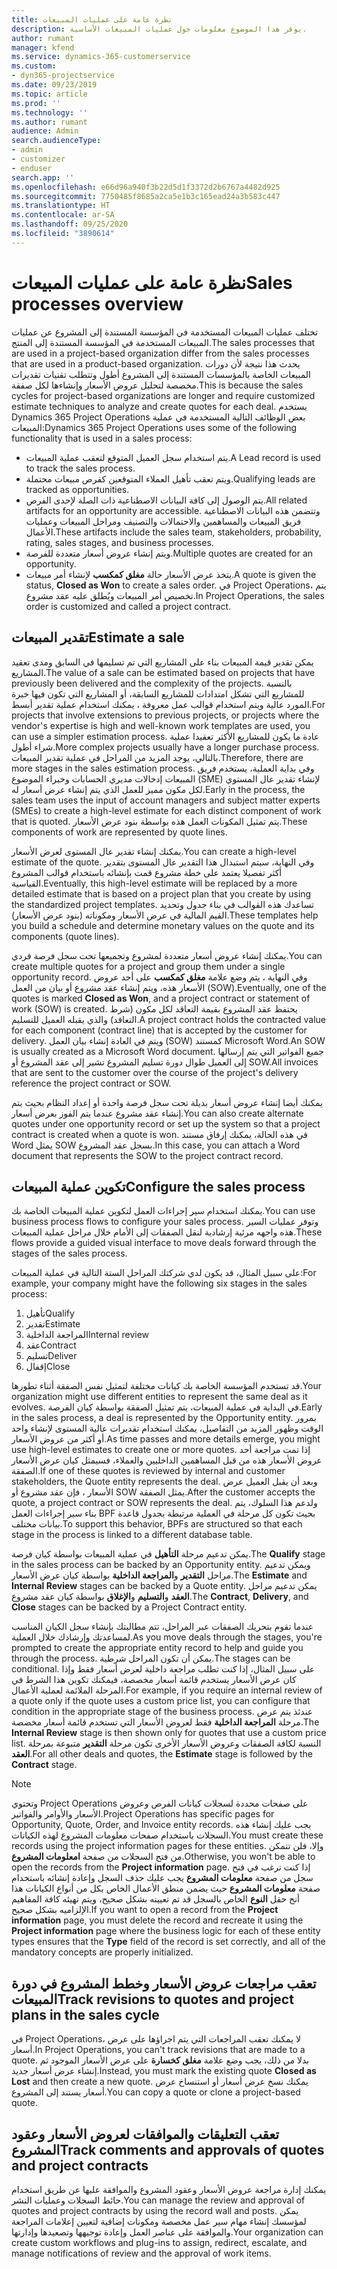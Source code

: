 ```yaml
---
title: نظرة عامة على عمليات المبيعات
description: يوفر هذا الموضوع معلومات حول عمليات المبيعات الأساسية.
author: rumant
manager: kfend
ms.service: dynamics-365-customerservice
ms.custom:
- dyn365-projectservice
ms.date: 09/23/2019
ms.topic: article
ms.prod: ''
ms.technology: ''
ms.author: rumant
audience: Admin
search.audienceType:
- admin
- customizer
- enduser
search.app: ''
ms.openlocfilehash: e66d96a940f3b22d5d1f3372d2b6767a4482d925
ms.sourcegitcommit: 7750485f8685a2ca5e1b3c165ead24a3b583c447
ms.translationtype: HT
ms.contentlocale: ar-SA
ms.lasthandoff: 09/25/2020
ms.locfileid: "3890614"
---
```

# <a name="sales-processes-overview"></a><span data-ttu-id="489bc-103">نظرة عامة على عمليات المبيعات</span><span class="sxs-lookup"><span data-stu-id="489bc-103">Sales processes overview</span></span>

<span data-ttu-id="489bc-104">تختلف عمليات المبيعات المستخدمة في المؤسسة المستندة إلى المشروع عن عمليات المبيعات المستخدمة في المؤسسة المستندة إلى المنتج.</span><span class="sxs-lookup"><span data-stu-id="489bc-104">The sales processes that are used in a project-based organization differ from the sales processes that are used in a product-based organization.</span></span> <span data-ttu-id="489bc-105">يحدث هذا نتيجة لأن دورات المبيعات الخاصة بالمؤسسات المستندة إلى المشروع أطول وتتطلب تقنيات تقديرات مخصصة لتحليل عروض الأسعار وإنشاءها لكل صفقة.</span><span class="sxs-lookup"><span data-stu-id="489bc-105">This is because the sales cycles for project-based organizations are longer and require customized estimate techniques to analyze and create quotes for each deal.</span></span> <span data-ttu-id="489bc-106">يستخدم Dynamics 365 Project Operations بعض الوظائف التالية المستخدمة في عملية المبيعات:</span><span class="sxs-lookup"><span data-stu-id="489bc-106">Dynamics 365 Project Operations uses some of the following functionality that is used in a sales process:</span></span>

- <span data-ttu-id="489bc-107">يتم استخدام سجل العميل المتوقع لتعقب عملية المبيعات.</span><span class="sxs-lookup"><span data-stu-id="489bc-107">A Lead record is used to track the sales process.</span></span>
- <span data-ttu-id="489bc-108">ويتم تعقب تأهيل العملاء المتوقعين كفرص مبيعات محتملة.</span><span class="sxs-lookup"><span data-stu-id="489bc-108">Qualifying leads are tracked as opportunities.</span></span>
- <span data-ttu-id="489bc-109">يتم الوصول إلى كافة البيانات الاصطناعية ذات الصلة لإحدى الفرص.</span><span class="sxs-lookup"><span data-stu-id="489bc-109">All related artifacts for an opportunity are accessible.</span></span> <span data-ttu-id="489bc-110">وتتضمن هذه البيانات الاصطناعية فريق المبيعات والمساهمين والاحتمالات والتصنيف ومراحل المبيعات وعمليات الأعمال.</span><span class="sxs-lookup"><span data-stu-id="489bc-110">These artifacts include the sales team, stakeholders, probability, rating, sales stages, and business processes.</span></span>
- <span data-ttu-id="489bc-111">ويتم إنشاء عروض أسعار متعددة للفرصة.</span><span class="sxs-lookup"><span data-stu-id="489bc-111">Multiple quotes are created for an opportunity.</span></span>
- <span data-ttu-id="489bc-112">يتخذ عرض الأسعار حالة **مغلق كمكسب** لإنشاء أمر مبيعات.</span><span class="sxs-lookup"><span data-stu-id="489bc-112">A quote is given the status, **Closed as Won** to create a sales order.</span></span> <span data-ttu-id="489bc-113">في Project Operations، يتم تخصيص أمر المبيعات ويُطلق عليه عقد مشروع.</span><span class="sxs-lookup"><span data-stu-id="489bc-113">In Project Operations, the sales order is customized and called a project contract.</span></span>

## <a name="estimate-a-sale"></a><span data-ttu-id="489bc-114">تقدير المبيعات</span><span class="sxs-lookup"><span data-stu-id="489bc-114">Estimate a sale</span></span>
<span data-ttu-id="489bc-115">يمكن تقدير قيمة المبيعات بناء على المشاريع التي تم تسليمها في السابق ومدى تعقيد المشاريع.</span><span class="sxs-lookup"><span data-stu-id="489bc-115">The value of a sale can be estimated based on projects that have previously been delivered and the complexity of the projects.</span></span> <span data-ttu-id="489bc-116">بالنسبة للمشاريع التي تشكل امتدادات للمشاريع السابقة، أو المشاريع التي تكون فيها خبرة المورد عالية ويتم استخدام قوالب عمل معروفة ، يمكنك استخدام عملية تقدير أبسط.</span><span class="sxs-lookup"><span data-stu-id="489bc-116">For projects that involve extensions to previous projects, or projects where the vendor's expertise is high and well-known work templates are used, you can use a simpler estimation process.</span></span> <span data-ttu-id="489bc-117">عادة ما يكون للمشاريع الأكثر تعقيدا عملية شراء أطول.</span><span class="sxs-lookup"><span data-stu-id="489bc-117">More complex projects usually have a longer purchase process.</span></span> <span data-ttu-id="489bc-118">بالتالي، يوجد المزيد من المراحل في عملية تقدير المبيعات.</span><span class="sxs-lookup"><span data-stu-id="489bc-118">Therefore, there are more stages in the sales estimation process.</span></span> <span data-ttu-id="489bc-119">وفي بداية العملية، يستخدم فريق المبيعات إدخالات مديري الحسابات وخبراء الموضوع (SME) لإنشاء تقدير عال المستوي لكل مكون مميز للعمل الذي يتم إنشاء عرض أسعار له.</span><span class="sxs-lookup"><span data-stu-id="489bc-119">Early in the process, the sales team uses the input of account managers and subject matter experts (SMEs) to create a high-level estimate for each distinct component of work that is quoted.</span></span> <span data-ttu-id="489bc-120">يتم تمثيل المكونات العمل هذه بواسطة بنود عرض الأسعار.</span><span class="sxs-lookup"><span data-stu-id="489bc-120">These components of work are represented by quote lines.</span></span> 

<span data-ttu-id="489bc-121">يمكنك إنشاء تقدير عال المستوى لعرض الأسعار.</span><span class="sxs-lookup"><span data-stu-id="489bc-121">You can create a high-level estimate of the quote.</span></span> <span data-ttu-id="489bc-122">وفي النهاية، سيتم استبدال هذا التقدير عال المستوى بتقدير أكثر تفصيلا يعتمد على خطة مشروع قمت بإنشائه باستخدام قوالب المشروع القياسية.</span><span class="sxs-lookup"><span data-stu-id="489bc-122">Eventually, this high-level estimate will be replaced by a more detailed estimate that is based on a project plan that you create by using the standardized project templates.</span></span> <span data-ttu-id="489bc-123">تساعدك هذه القوالب في بناء جدول وتحديد القيم المالية في عرض الأسعار ومكوناته (بنود عرض الأسعار).</span><span class="sxs-lookup"><span data-stu-id="489bc-123">These templates help you build a schedule and determine monetary values on the quote and its components (quote lines).</span></span> 

<span data-ttu-id="489bc-124">يمكنك إنشاء عروض أسعار متعددة لمشروع وتجميعها تحت سجل فرصة فردي.</span><span class="sxs-lookup"><span data-stu-id="489bc-124">You can create multiple quotes for a project and group them under a single opportunity record.</span></span> <span data-ttu-id="489bc-125">وفي النهاية ، يتم وضع علامة **مغلق كمكسب** على أحد عروض الأسعار هذه، ويتم إنشاء عقد مشروع أو بيان من العمل (SOW).</span><span class="sxs-lookup"><span data-stu-id="489bc-125">Eventually, one of the quotes is marked **Closed as Won**, and a project contract or statement of work (SOW) is created.</span></span> <span data-ttu-id="489bc-126">يحتفظ عقد المشروع بقيمة التعاقد لكل مكون (شرط التعاقد) والذي يقبله العميل للتسليم.</span><span class="sxs-lookup"><span data-stu-id="489bc-126">A project contract holds the contracted value for each component (contract line) that is accepted by the customer for delivery.</span></span> <span data-ttu-id="489bc-127">ويتم في العادة إنشاء بيان العمل (SOW) كمستند Microsoft Word.</span><span class="sxs-lookup"><span data-stu-id="489bc-127">An SOW is usually created as a Microsoft Word document.</span></span> <span data-ttu-id="489bc-128">جميع الفواتير التي يتم إرسالها إلى العميل طوال دورة تسليم المشروع تشير إلى عقد المشروع أو SOW.</span><span class="sxs-lookup"><span data-stu-id="489bc-128">All invoices that are sent to the customer over the course of the project's delivery reference the project contract or SOW.</span></span>

<span data-ttu-id="489bc-129">يمكنك أيضا إنشاء عروض أسعار بديلة تحت سجل فرصة واحدة أو إعداد النظام بحيث يتم إنشاء عقد مشروع عندما يتم الفوز بعرض أسعار.</span><span class="sxs-lookup"><span data-stu-id="489bc-129">You can also create alternate quotes under one opportunity record or set up the system so that a project contract is created when a quote is won.</span></span> <span data-ttu-id="489bc-130">في هذه الحالة، يمكنك إرفاق مستند Word يمثل SOW بسجل عقد المشروع.</span><span class="sxs-lookup"><span data-stu-id="489bc-130">In this case, you can attach a Word document that represents the SOW to the project contract record.</span></span>

## <a name="configure-the-sales-process"></a><span data-ttu-id="489bc-131">تكوين عملية المبيعات</span><span class="sxs-lookup"><span data-stu-id="489bc-131">Configure the sales process</span></span>
<span data-ttu-id="489bc-132">يمكنك استخدام سير إجراءات العمل لتكوين عملية المبيعات الخاصة بك.</span><span class="sxs-lookup"><span data-stu-id="489bc-132">You can use business process flows to configure your sales process.</span></span> <span data-ttu-id="489bc-133">وتوفر عمليات السير هذه واجهه مرئية إرشادية لنقل الصفقات إلى الأمام خلال مراحل عملية المبيعات.</span><span class="sxs-lookup"><span data-stu-id="489bc-133">These flows provide a guided visual interface to move deals forward through the stages of the sales process.</span></span>

<span data-ttu-id="489bc-134">على سبيل المثال، قد يكون لدي شركتك المراحل الستة التالية في عملية المبيعات:</span><span class="sxs-lookup"><span data-stu-id="489bc-134">For example, your company might have the following six stages in the sales process:</span></span>

1. <span data-ttu-id="489bc-135">تأهيل</span><span class="sxs-lookup"><span data-stu-id="489bc-135">Qualify</span></span>
2. <span data-ttu-id="489bc-136">تقدير</span><span class="sxs-lookup"><span data-stu-id="489bc-136">Estimate</span></span>
3. <span data-ttu-id="489bc-137">المراجعة الداخلية</span><span class="sxs-lookup"><span data-stu-id="489bc-137">Internal review</span></span>
4. <span data-ttu-id="489bc-138">عقد</span><span class="sxs-lookup"><span data-stu-id="489bc-138">Contract</span></span>
5. <span data-ttu-id="489bc-139">تسليم</span><span class="sxs-lookup"><span data-stu-id="489bc-139">Deliver</span></span>
6. <span data-ttu-id="489bc-140">إقفال</span><span class="sxs-lookup"><span data-stu-id="489bc-140">Close</span></span>
 
<span data-ttu-id="489bc-141">قد تستخدم المؤسسة الخاصة بك كيانات مختلفة لتمثيل نفس الصفقة أثناء تطورها.</span><span class="sxs-lookup"><span data-stu-id="489bc-141">Your organization might use different entities to represent the same deal as it evolves.</span></span> <span data-ttu-id="489bc-142">في البداية في عملية المبيعات، يتم تمثيل الصفقة بواسطة كيان الفرصة.</span><span class="sxs-lookup"><span data-stu-id="489bc-142">Early in the sales process, a deal is represented by the Opportunity entity.</span></span> <span data-ttu-id="489bc-143">بمرور الوقت وظهور المزيد من التفاصيل، يمكنك استخدام تقديرات عالية المستوى لإنشاء واحد أو أكثر من عروض الأسعار.</span><span class="sxs-lookup"><span data-stu-id="489bc-143">As time passes and more details emerge, you might use high-level estimates to create one or more quotes.</span></span> <span data-ttu-id="489bc-144">إذا تمت مراجعة أحد عروض الأسعار هذه من قبل المساهمين الداخليين والعملاء، فسيمثل كيان عرض الأسعار الصفقة.</span><span class="sxs-lookup"><span data-stu-id="489bc-144">If one of these quotes is reviewed by internal and customer stakeholders, the Quote entity represents the deal.</span></span> <span data-ttu-id="489bc-145">وبعد أن يقبل العميل عرض الأسعار ، فإن عقد مشروع أو SOW يمثل الصفقة.</span><span class="sxs-lookup"><span data-stu-id="489bc-145">After the customer accepts the quote, a project contract or SOW represents the deal.</span></span> <span data-ttu-id="489bc-146">ولدعم هذا السلوك، يتم بناء سير إجراءات العمل BPF بحيث تكون كل مرحلة في العملية مرتبطة بجدول قاعدة بيانات مختلف.</span><span class="sxs-lookup"><span data-stu-id="489bc-146">To support this behavior, BPFs are structured so that each stage in the process is linked to a different database table.</span></span>

<span data-ttu-id="489bc-147">يمكن تدعيم مرحلة **التأهيل** في عملية المبيعات بواسطة كيان فرصة.</span><span class="sxs-lookup"><span data-stu-id="489bc-147">The **Qualify** stage in the sales process can be backed by an Opportunity entity.</span></span> <span data-ttu-id="489bc-148">ويمكن تدعيم مراحل **التقدير** و**المراجعة الداخلية** بواسطة كيان عرض الأسعار.</span><span class="sxs-lookup"><span data-stu-id="489bc-148">The **Estimate** and **Internal Review** stages can be backed by a Quote entity.</span></span> <span data-ttu-id="489bc-149">يمكن تدعيم مراحل **العقد** و**التسليم** و**الإغلاق** بواسطة كيان عقد مشروع.</span><span class="sxs-lookup"><span data-stu-id="489bc-149">The **Contract**, **Delivery**, and **Close** stages can be backed by a Project Contract entity.</span></span>

<span data-ttu-id="489bc-150">عندما تقوم بتحريك الصفقات عبر المراحل، تتم مطالبتك بإنشاء سجل الكيان المناسب لمساعدتك وإرشادك خلال العملية.</span><span class="sxs-lookup"><span data-stu-id="489bc-150">As you move deals through the stages, you're prompted to create the appropriate entity record to help and guide you through the process.</span></span> <span data-ttu-id="489bc-151">يمكن أن تكون المراحل شرطية.</span><span class="sxs-lookup"><span data-stu-id="489bc-151">The stages can be conditional.</span></span> <span data-ttu-id="489bc-152">على سبيل المثال، إذا كنت تطلب مراجعة داخلية لعرض أسعار فقط وإذا كان عرض الأسعار يستخدم قائمة أسعار مخصصة، فيمكنك تكوين هذا الشرط في المرحلة الملائمة لعملية الأعمال.</span><span class="sxs-lookup"><span data-stu-id="489bc-152">For example, if you require an internal review of a quote only if the quote uses a custom price list, you can configure that condition in the appropriate stage of the business process.</span></span> <span data-ttu-id="489bc-153">عندئذ يتم عرض مرحلة **المراجعة الداخلية** فقط لعروض الأسعار التي تستخدم قائمة أسعار مخصصة.</span><span class="sxs-lookup"><span data-stu-id="489bc-153">The **Internal Review** stage is then shown only for quotes that use a custom price list.</span></span> <span data-ttu-id="489bc-154">النسبة لكافة الصفقات وعروض الأسعار الأخرى تكون مرحلة **التقدير** متبوعة بمرحلة **العقد**.</span><span class="sxs-lookup"><span data-stu-id="489bc-154">For all other deals and quotes, the **Estimate** stage is followed by the **Contract** stage.</span></span>

> [!NOTE]
> <span data-ttu-id="489bc-155">وتحتوي Project Operations على صفحات محددة لسجلات كيانات الفرص وعروض الأسعار والأوامر والفواتير.</span><span class="sxs-lookup"><span data-stu-id="489bc-155">Project Operations has specific pages for Opportunity, Quote, Order, and Invoice entity records.</span></span> <span data-ttu-id="489bc-156">يجب عليك إنشاء هذه السجلات باستخدام صفحات معلومات المشروع لهذه الكيانات.</span><span class="sxs-lookup"><span data-stu-id="489bc-156">You must create these records using the project information pages for these entities.</span></span> <span data-ttu-id="489bc-157">وإلا، فلن تتمكن من فتح السجلات من صفحة **امعلومات المشروع**.</span><span class="sxs-lookup"><span data-stu-id="489bc-157">Otherwise, you won't be able to open the records from the **Project information** page.</span></span> <span data-ttu-id="489bc-158">إذا كنت ترغب في فتح سجل من صفحة **معلومات المشروع** يجب عليك حذف السجل وإعادة إنشائه باستخدام صفحة **معلومات المشروع** حيث يضمن منطق الأعمال الخاص بكل من أنواع الكيانات هذا أنح حقل **النوع** الخاص بالسجل قد تم تعيينه بشكل صحيح، ويتم تهيئه كافة المفاهيم الإلزاميه بشكل صحيح.</span><span class="sxs-lookup"><span data-stu-id="489bc-158">If you want to open a record from the **Project information** page, you must delete the record and recreate it using the **Project information** page where the business logic for each of these entity types ensures that the **Type** field of the record is set correctly, and all of the mandatory concepts are properly initialized.</span></span>


## <a name="track-revisions-to-quotes-and-project-plans-in-the-sales-cycle"></a><span data-ttu-id="489bc-159">تعقب مراجعات عروض الأسعار وخطط المشروع في دورة المبيعات</span><span class="sxs-lookup"><span data-stu-id="489bc-159">Track revisions to quotes and project plans in the sales cycle</span></span>
<span data-ttu-id="489bc-160">في Project Operations، لا يمكنك تعقب المراجعات التي يتم اجراؤها على عرض أسعار.</span><span class="sxs-lookup"><span data-stu-id="489bc-160">In Project Operations, you can't track revisions that are made to a quote.</span></span> <span data-ttu-id="489bc-161">بدلا من ذلك، يجب وضع علامة **مغلق كخسارة** على عرض الأسعار الموجود ثم إنشاء عرض أسعار جديد.</span><span class="sxs-lookup"><span data-stu-id="489bc-161">Instead, you must mark the existing quote **Closed as Lost** and then create a new quote.</span></span> <span data-ttu-id="489bc-162">يمكنك نسخ عرض أسعار أو استنساخ عرض أسعار يستند إلى المشروع.</span><span class="sxs-lookup"><span data-stu-id="489bc-162">You can copy a quote or clone a project-based quote.</span></span>

## <a name="track-comments-and-approvals-of-quotes-and-project-contracts"></a><span data-ttu-id="489bc-163">تعقب التعليقات والموافقات لعروض الأسعار وعقود المشروع</span><span class="sxs-lookup"><span data-stu-id="489bc-163">Track comments and approvals of quotes and project contracts</span></span>
<span data-ttu-id="489bc-164">يمكنك إدارة مراجعة عروض الأسعار وعقود المشروع والموافقة عليها عن طريق استخدام حائط السجلات وعمليات النشر.</span><span class="sxs-lookup"><span data-stu-id="489bc-164">You can manage the review and approval of quotes and project contracts by using the record wall and posts.</span></span> <span data-ttu-id="489bc-165">يمكن لمؤسسك إنشاء مهام سير عمل مخصصة ومكونات إضافية لتعيين إعلامات المراجعة والموافقة على عناصر العمل وإعادة توجيهها وتصعيدها وإدارتها.</span><span class="sxs-lookup"><span data-stu-id="489bc-165">Your organization can create custom workflows and plug-ins to assign, redirect, escalate, and manage notifications of review and the approval of work items.</span></span>

